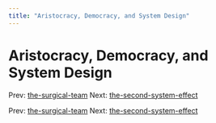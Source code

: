 ```yaml
---
title: "Aristocracy, Democracy, and System Design"
---
```


# Aristocracy, Democracy, and System Design

Prev: [the-surgical-team](the-surgical-team.md)
Next: [the-second-system-effect](the-second-system-effect.md)

Prev: [the-surgical-team](the-surgical-team.md)
Next: [the-second-system-effect](the-second-system-effect.md)
